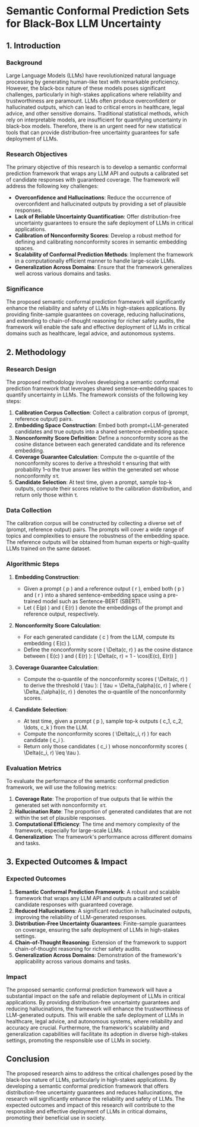 # Semantic Conformal Prediction Sets for Black-Box LLM Uncertainty

## 1. Introduction

### Background

Large Language Models (LLMs) have revolutionized natural language processing by generating human-like text with remarkable proficiency. However, the black-box nature of these models poses significant challenges, particularly in high-stakes applications where reliability and trustworthiness are paramount. LLMs often produce overconfident or hallucinated outputs, which can lead to critical errors in healthcare, legal advice, and other sensitive domains. Traditional statistical methods, which rely on interpretable models, are insufficient for quantifying uncertainty in black-box models. Therefore, there is an urgent need for new statistical tools that can provide distribution-free uncertainty guarantees for safe deployment of LLMs.

### Research Objectives

The primary objective of this research is to develop a semantic conformal prediction framework that wraps any LLM API and outputs a calibrated set of candidate responses with guaranteed coverage. The framework will address the following key challenges:
- **Overconfidence and Hallucinations**: Reduce the occurrence of overconfident and hallucinated outputs by providing a set of plausible responses.
- **Lack of Reliable Uncertainty Quantification**: Offer distribution-free uncertainty guarantees to ensure the safe deployment of LLMs in critical applications.
- **Calibration of Nonconformity Scores**: Develop a robust method for defining and calibrating nonconformity scores in semantic embedding spaces.
- **Scalability of Conformal Prediction Methods**: Implement the framework in a computationally efficient manner to handle large-scale LLMs.
- **Generalization Across Domains**: Ensure that the framework generalizes well across various domains and tasks.

### Significance

The proposed semantic conformal prediction framework will significantly enhance the reliability and safety of LLMs in high-stakes applications. By providing finite-sample guarantees on coverage, reducing hallucinations, and extending to chain-of-thought reasoning for richer safety audits, the framework will enable the safe and effective deployment of LLMs in critical domains such as healthcare, legal advice, and autonomous systems.

## 2. Methodology

### Research Design

The proposed methodology involves developing a semantic conformal prediction framework that leverages shared sentence-embedding spaces to quantify uncertainty in LLMs. The framework consists of the following key steps:

1. **Calibration Corpus Collection**: Collect a calibration corpus of (prompt, reference output) pairs.
2. **Embedding Space Construction**: Embed both prompt+LLM-generated candidates and true outputs into a shared sentence-embedding space.
3. **Nonconformity Score Definition**: Define a nonconformity score as the cosine distance between each generated candidate and its reference embedding.
4. **Coverage Guarantee Calculation**: Compute the α-quantile of the nonconformity scores to derive a threshold τ ensuring that with probability 1–α the true answer lies within the generated set whose nonconformity ≤τ.
5. **Candidate Selection**: At test time, given a prompt, sample top-k outputs, compute their scores relative to the calibration distribution, and return only those within τ.

### Data Collection

The calibration corpus will be constructed by collecting a diverse set of (prompt, reference output) pairs. The prompts will cover a wide range of topics and complexities to ensure the robustness of the embedding space. The reference outputs will be obtained from human experts or high-quality LLMs trained on the same dataset.

### Algorithmic Steps

1. **Embedding Construction**:
   - Given a prompt \( p \) and a reference output \( r \), embed both \( p \) and \( r \) into a shared sentence-embedding space using a pre-trained model such as Sentence-BERT (SBERT).
   - Let \( E(p) \) and \( E(r) \) denote the embeddings of the prompt and reference output, respectively.

2. **Nonconformity Score Calculation**:
   - For each generated candidate \( c \) from the LLM, compute its embedding \( E(c) \).
   - Define the nonconformity score \( \Delta(c, r) \) as the cosine distance between \( E(c) \) and \( E(r) \):
     \[
     \Delta(c, r) = 1 - \cos(E(c), E(r))
     \]

3. **Coverage Guarantee Calculation**:
   - Compute the α-quantile of the nonconformity scores \( \Delta(c, r) \) to derive the threshold \( \tau \):
     \[
     \tau = \Delta_{\alpha}(c, r)
     \]
     where \( \Delta_{\alpha}(c, r) \) denotes the α-quantile of the nonconformity scores.

4. **Candidate Selection**:
   - At test time, given a prompt \( p \), sample top-k outputs \( c_1, c_2, \ldots, c_k \) from the LLM.
   - Compute the nonconformity scores \( \Delta(c_i, r) \) for each candidate \( c_i \).
   - Return only those candidates \( c_i \) whose nonconformity scores \( \Delta(c_i, r) \leq \tau \).

### Evaluation Metrics

To evaluate the performance of the semantic conformal prediction framework, we will use the following metrics:

1. **Coverage Rate**: The proportion of true outputs that lie within the generated set with nonconformity ≤τ.
2. **Hallucination Rate**: The proportion of generated candidates that are not within the set of plausible responses.
3. **Computational Efficiency**: The time and memory complexity of the framework, especially for large-scale LLMs.
4. **Generalization**: The framework's performance across different domains and tasks.

## 3. Expected Outcomes & Impact

### Expected Outcomes

1. **Semantic Conformal Prediction Framework**: A robust and scalable framework that wraps any LLM API and outputs a calibrated set of candidate responses with guaranteed coverage.
2. **Reduced Hallucinations**: A significant reduction in hallucinated outputs, improving the reliability of LLM-generated responses.
3. **Distribution-Free Uncertainty Guarantees**: Finite-sample guarantees on coverage, ensuring the safe deployment of LLMs in high-stakes settings.
4. **Chain-of-Thought Reasoning**: Extension of the framework to support chain-of-thought reasoning for richer safety audits.
5. **Generalization Across Domains**: Demonstration of the framework's applicability across various domains and tasks.

### Impact

The proposed semantic conformal prediction framework will have a substantial impact on the safe and reliable deployment of LLMs in critical applications. By providing distribution-free uncertainty guarantees and reducing hallucinations, the framework will enhance the trustworthiness of LLM-generated outputs. This will enable the safe deployment of LLMs in healthcare, legal advice, and autonomous systems, where reliability and accuracy are crucial. Furthermore, the framework's scalability and generalization capabilities will facilitate its adoption in diverse high-stakes settings, promoting the responsible use of LLMs in society.

## Conclusion

The proposed research aims to address the critical challenges posed by the black-box nature of LLMs, particularly in high-stakes applications. By developing a semantic conformal prediction framework that offers distribution-free uncertainty guarantees and reduces hallucinations, the research will significantly enhance the reliability and safety of LLMs. The expected outcomes and impact of this research will contribute to the responsible and effective deployment of LLMs in critical domains, promoting their beneficial use in society.